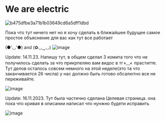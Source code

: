 # We are electric
![b475dfbe3a71b1b03649cd6a5dff1dbd](https://github.com/Rwon1/We_are_electric/assets/125397526/fa0a3852-eb0e-491e-9858-3ad5b7883f5e)

Пока что тут ничего нет но я хочу сделать в ближайшее будущее самое простое объяснение для вас как тут все работает

(●'◡'●)  and (✿◡‿◡)
![image](https://github.com/Rwon1/We_are_electric/assets/125397526/ebb9b7be-859c-4c6a-b3e1-7e3b322f817f)


Update: 14.11.23. Напишу тут, в общем сделал 3 комита того что не получилось сделать за что прикрпеляю вам видос в тг◑﹏◐ праститте. Тут делов осталось совсем немного на этой неделе(это та что заканчивается 26 числа) 
у нас должно быть готово обсалютно все не переживайте.

![image](https://github.com/Rwon1/We_are_electric/assets/125397526/a06162e9-24cd-4de3-be56-43de837f7d9d)

Update: 16.11.2023. Тут была частично сделана Целевая страница. она пока что кривая в описании написал что нунжно будети исправить 

![image](https://github.com/Rwon1/We_are_electric/assets/125397526/35a773e3-5c04-4d94-9093-eb431fad51b3)
